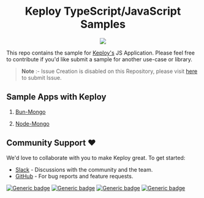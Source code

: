 <h1 align="center"> Keploy TypeScript/JavaScript Samples </h1>
<p align="center">

  <a href="CODE_OF_CONDUCT.md" alt="Contributions welcome">
    <img src="https://img.shields.io/badge/Contributions-Welcome-brightgreen?logo=github" />
  </a>
  </p>
    

This repo contains the sample for [Keploy's](https://keploy.io) JS Application. Please feel free to contribute if you'd like submit a sample for another use-case or library.

>**Note** :- Issue Creation is disabled on this Repository, please visit [here](https://github.com/keploy/keploy/issues/new/choose) to submit Issue.


## Sample Apps with Keploy

1. [Bun-Mongo](https://github.com/keploy/samples-typescript/tree/main/supabun)

2. [Node-Mongo](https://github.com/keploy/samples-typescript/tree/main/node-mongo)
## Community Support ❤️

We'd love to collaborate with you to make Keploy great. To get started:
* [Slack](https://join.slack.com/t/keploy/shared_invite/zt-12rfbvc01-o54cOG0X1G6eVJTuI_orSA) - Discussions with the community and the team.
* [GitHub](https://github.com/keploy/keploy/issues) - For bug reports and feature requests.

[![Generic badge](https://img.shields.io/badge/Slack-teal.svg?style=for-the-badge)](https://join.slack.com/t/keploy/shared_invite/zt-12rfbvc01-o54cOG0X1G6eVJTuI_orSA)
[![Generic badge](https://img.shields.io/badge/LinkedIn-blue.svg?style=for-the-badge)](https://www.linkedin.com/company/keploy/)
[![Generic badge](https://img.shields.io/badge/Youtube-teal.svg?style=for-the-badge)](https://www.youtube.com/channel/UC6OTg7F4o0WkmNtSoob34lg)
[![Generic badge](https://img.shields.io/badge/Twitter-blue.svg?style=for-the-badge)](https://twitter.com/Keployio)
